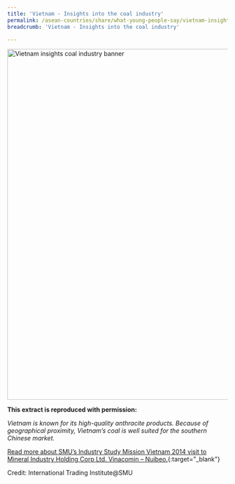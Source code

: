 ```yaml
---
title: 'Vietnam - Insights into the coal industry'
permalink: /asean-countries/share/what-young-people-say/vietnam-insights-coal-industry/
breadcrumb: 'Vietnam - Insights into the coal industry'

---
```



<img src="\images\asean-youngpeople\Vietnam-coal-industry.jpg" alt="Vietnam insights coal industry banner" style="width:800px;" />

**This extract is reproduced with permission:**

*Vietnam is known for its high-quality anthracite products. Because of geographical proximity, Vietnam’s coal is well suited for the southern Chinese market.*

[Read more about SMU’s Industry Study Mission Vietnam 2014 visit to Mineral Industry Holding Corp Ltd. Vinacomin – Nuibeo.](/files/resources/ISM-Vietnam_compressed.pdf){:target="_blank"}

Credit: International Trading Institute@SMU